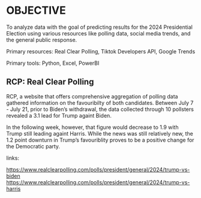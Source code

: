 # OBJECTIVE

To analyze data with the goal of predicting results for the 2024 Presidential Election using various resources like polling data, social media trends, and the general public response. 

Primary resources: Real Clear Polling, Tiktok Developers API, Google Trends

Primary tools: Python, Excel, PowerBI

## RCP: Real Clear Polling

RCP, a website that offers comprehensive aggregation of polling data gathered information on the favouribilty of both candidates. Between July 7 - July 21, prior to Biden’s withdrawal, the data collected through 10 pollsters revealed a 3.1 lead for Trump againt Biden.

In the following week, however, that figure would decrease to 1.9 with Trump still leading againt Harris. While the news was still relatively new, the 1.2 point downturn in Trump’s favouriblity proves to be a positive change for the Democratic party.

links:

https://www.realclearpolling.com/polls/president/general/2024/trump-vs-biden
https://www.realclearpolling.com/polls/president/general/2024/trump-vs-harris
